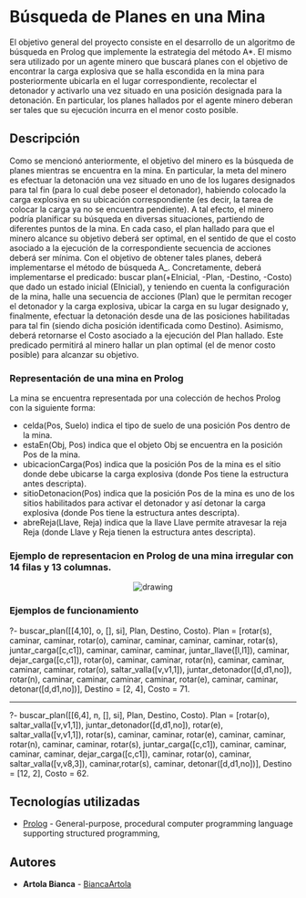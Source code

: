# Búsqueda de Planes en una Mina

El objetivo general del proyecto consiste en el desarrollo de un algoritmo de búsqueda en Prolog que implemente la estrategia del método A*. El mismo sera utilizado por un agente minero que buscará planes con el objetivo de
encontrar la carga explosiva que se halla escondida en la mina para posteriormente ubicarla en el lugar correspondiente, recolectar el detonador y activarlo una vez situado en una posición designada para la
detonación. En particular, los planes hallados por el agente minero deberan ser tales que su ejecución incurra en el menor costo posible.

## Descripción

Como se mencionó anteriormente, el objetivo del minero es la búsqueda de planes mientras se encuentra en la mina. En particular, la meta del minero es efectuar la detonación una vez situado en uno de los lugares designados para tal fin (para lo cual debe poseer el detonador), habiendo colocado la carga explosiva en su ubicación correspondiente (es decir, la tarea de colocar la carga ya no se encuentra pendiente). A tal efecto, el minero podría planificar su búsqueda en diversas situaciones, partiendo de diferentes puntos de la mina. En cada caso, el plan hallado para que el minero alcance su objetivo deberá ser optimal, en el sentido de que el costo asociado a la ejecución de la correspondiente secuencia de acciones deberá ser mínima. Con el objetivo de obtener tales planes, deberá implementarse el método de búsqueda A_. Concretamente, deberá implementarse el predicado:
buscar plan(+EInicial, -Plan, -Destino, -Costo)
que dado un estado inicial (EInicial), y teniendo en cuenta la configuración de la mina, halle una secuencia de acciones (Plan) que le permitan recoger el detonador y la carga explosiva, ubicar la carga en su lugar designado y, finalmente, efectuar la detonación desde una de las posiciones habilitadas para tal fin (siendo dicha posición identificada como Destino). Asimismo, deberá retornarse el Costo asociado a la ejecución del Plan hallado. Este predicado permitirá al minero hallar un plan optimal (el de menor costo posible) para alcanzar su objetivo.


### Representación de una mina en Prolog

La mina se encuentra representada por una colección de hechos Prolog con la siguiente forma:
* celda(Pos, Suelo) indica el tipo de suelo de una posición Pos dentro de la mina.
* estaEn(Obj, Pos) indica que el objeto Obj se encuentra en la posición Pos de la mina.
* ubicacionCarga(Pos) indica que la posición Pos de la mina es el sitio donde debe ubicarse la carga explosiva (donde Pos tiene la estructura antes descripta).
* sitioDetonacion(Pos) indica que la posición Pos de la mina es uno de los sitios habilitados para activar el detonador y así detonar la carga explosiva (donde Pos tiene la estructura antes
descripta).
* abreReja(Llave, Reja) indica que la llave Llave permite atravesar la reja Reja (donde Llave y Reja tienen la estructura antes descripta).

### Ejemplo de representacion en Prolog de una mina irregular con 14 filas y 13 columnas.

<p align="center">
<img src="https://i.ibb.co/L03V07Y/Sin-t-tulo.png" alt="drawing" />
</p>

### Ejemplos de funcionamiento

?- buscar_plan([[4,10], o, [], si], Plan, Destino, Costo).
Plan = [rotar(s), caminar, caminar, rotar(o), caminar, caminar, caminar, caminar, rotar(s),
juntar_carga([c,c1]), caminar, caminar, caminar, juntar_llave([l,l1]), caminar,
dejar_carga([c,c1]), rotar(o), caminar, caminar, rotar(n), caminar, caminar, caminar,
caminar, rotar(o), saltar_valla([v,v1,1]), juntar_detonador([d,d1,no]), rotar(n),
caminar, caminar, caminar, caminar, rotar(e), caminar, caminar, detonar([d,d1,no])],
Destino = [2, 4],
Costo = 71.

-----------------------------------------

?- buscar_plan([[6,4], n, [], si], Plan, Destino, Costo).
Plan = [rotar(o), saltar_valla([v,v1,1]), juntar_detonador([d,d1,no]), rotar(e),
saltar_valla([v,v1,1]), rotar(s), caminar, caminar, rotar(e), caminar, caminar,
rotar(n), caminar, caminar, rotar(s), juntar_carga([c,c1]), caminar, caminar, caminar,
caminar, dejar_carga([c,c1]), caminar, rotar(o), caminar, saltar_valla([v,v8,3]),
caminar,rotar(s), caminar, detonar([d,d1,no])],
Destino = [12, 2],
Costo = 62.

## Tecnologías utilizadas

* [Prolog](https://devdocs.io/c/) - General-purpose, procedural computer programming language supporting structured programming,

## Autores

* **Artola Bianca** - [BiancaArtola](https://github.com/BiancaArtola)
